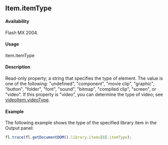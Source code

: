## Item.itemType

#### Availability

Flash MX 2004.

#### Usage

item.itemType

#### Description

Read-only property; a string that specifies the type of element. The value is one of the following: "undefined", "component", "movie clip", "graphic", "button", "folder", "font", "sound", "bitmap", "compiled clip", "screen", or "video". If this property is "video", you can determine the type of video; see [videoItem.videoType](../VideoItem_object/videoIte6.md).

#### Example

The following example shows the type of the specified library item in the Output panel:

```javascript
fl.trace(fl.getDocumentDOM().library.items[0].itemType);
```
